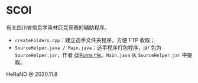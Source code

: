 # SCOI

有关四川省信息学奥林匹克竞赛的辅助程序。

- `createFolders.cpp`：建立选手文件夹程序，方便 FTP 收取；
- `SourceHelper.java / Main.java`：选手程序打包程序，jar 包为 `SourceHelper.jar`，作者 [@Ruins He](https://github.com/ruinshe)。`Main.java` 从 `SourceHelper.jar` 中提取。

HeRaNO @ 2020.11.8